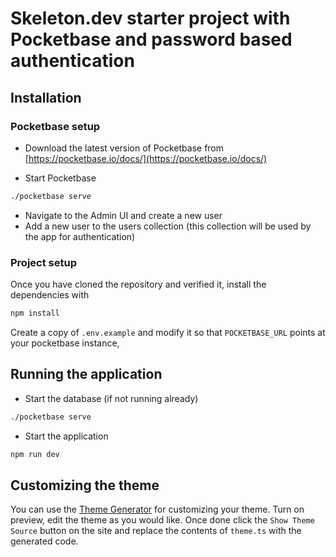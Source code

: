 # Skeleton.dev starter project with Pocketbase and password based authentication

## Installation

### Pocketbase setup

- Download the latest version of Pocketbase from [https://pocketbase.io/docs/](https://pocketbase.io/docs/)

- Start Pocketbase

```sh
./pocketbase serve
```

- Navigate to the Admin UI and create a new user
- Add a new user to the users collection (this collection will be used by the app for authentication)

### Project setup

Once you have cloned the repository and verified it, install the dependencies with

```sh
npm install
```

Create a copy of `.env.example` and modify it so that `POCKETBASE_URL` points at your pocketbase instance,

## Running the application

- Start the database (if not running already)

```sh
./pocketbase serve
```

- Start the application

```sh
npm run dev
```

## Customizing the theme

You can use the [Theme Generator](https://www.skeleton.dev/docs/generator) for customizing your theme. Turn on preview, edit the theme as you would like. Once done click the `Show Theme Source` button on the site and replace the contents of `theme.ts` with the generated code.